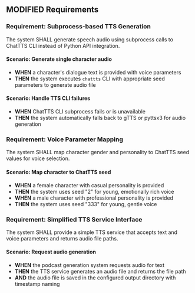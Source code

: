 ## MODIFIED Requirements
### Requirement: Subprocess-based TTS Generation
The system SHALL generate speech audio using subprocess calls to ChatTTS CLI instead of Python API integration.

#### Scenario: Generate single character audio
- **WHEN** a character's dialogue text is provided with voice parameters
- **THEN** the system executes `chattts` CLI with appropriate seed parameters to generate audio file

#### Scenario: Handle TTS CLI failures
- **WHEN** ChatTTS CLI subprocess fails or is unavailable
- **THEN** the system automatically falls back to gTTS or pyttsx3 for audio generation

### Requirement: Voice Parameter Mapping
The system SHALL map character gender and personality to ChatTTS seed values for voice selection.

#### Scenario: Map character to ChatTTS seed
- **WHEN** a female character with casual personality is provided
- **THEN** the system uses seed "2" for young, emotionally rich voice
- **WHEN** a male character with professional personality is provided
- **THEN** the system uses seed "333" for young, gentle voice

### Requirement: Simplified TTS Service Interface
The system SHALL provide a simple TTS service that accepts text and voice parameters and returns audio file paths.

#### Scenario: Request audio generation
- **WHEN** the podcast generation system requests audio for text
- **THEN** the TTS service generates an audio file and returns the file path
- **AND** the audio file is saved in the configured output directory with timestamp naming